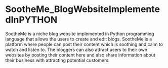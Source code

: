 # SootheMe_BlogWebsiteImplementedInPYTHON
SootheMe is a niche blog website implemented in Python programming language that allows the users to create and edit blogs. SootheMe is a platform where people can post their content which is soothing and calm to watch and listen to. The bloggers can also attract users to their own websites by posting their content here and also share information about their business with attracting potential customers.
